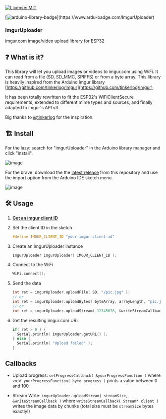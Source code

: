 
[![License: MIT](https://img.shields.io/github/license/mashape/apistatus.svg)](https://github.com/tobozo/M5Stack-SD-Updater/blob/master/LICENSE)


[![arduino-library-badge](https://www.ardu-badge.com/badge/ImgurUploader.svg?)](https://www.ardu-badge.com/ImgurUploader)
 

### ImgurUploader

imgur.com image/video upload library for ESP32



❓ What is it?
--------------
This library will let you upload images or videos to imgur.com using WiFi.
It can read from a file (SD, SD_MMC, SPIFFS) or from a byte array.
This library is heavily inspired from the Arduino Imgur library [https://github.com/tinkerlog/Imgur](https://github.com/tinkerlog/Imgur)

It has been totally rewritten to fit the ESP32's WiFiClientSecure requirements, extended to different mime types and sources, and finally adapted to imgur's API v3.

Big thanks to [@tinkerlog](https://github.com/tinkerlog/) for the inspiration.


🏗️ Install
----------

For the lazy: search for "imgurUploader" in the Arduino library manager and click "install".

![image](https://user-images.githubusercontent.com/1893754/71968564-79541400-3205-11ea-83fd-497cf01d1e22.png)


For the brave: download the the [latest release](https://github.com/tobozo/ImgurUploader/releases) from this repository and use the import option from the Arduino IDE sketch menu.

![image](https://user-images.githubusercontent.com/1893754/71968742-c89a4480-3205-11ea-90bd-674bb88cb9a0.png)




🛠️ Usage
--------

1) **[Get an imgur client ID](https://medium.com/@microaeris/getting-started-with-the-imgur-api-4e96c352658a)**

2) Set the client ID in the sketch

    ```C
    #define IMGUR_CLIENT_ID "your-imgur-client-id"
    ```


3) Create an ImgurUploader instance

    ```C
    ImgurUploader imgurUploader( IMGUR_CLIENT_ID );
    ```


4) Connect to the WiFi

    ```C
    WiFi.connect();
    ```


5) Send the data

    ```C
    int ret = imgurUploader.uploadFile( SD, "/pic.jpg" );
    // or
    int ret = imgurUploader.uploadBytes( byteArray, arrayLength, "pic.jpg", "image/jpeg" );
    // or
    int ret = imgurUploader.uploadStream( 12345678, &writeStreamCallback, "pic.jpg", "image/jpeg" );  
    ```


6) Get the resulting imgur.com URL

    ```C
    if( ret > 0 ) {
      Serial.println( imgurUploader.getURL() );
    } else {
      Serial.println( "Upload failed" );
    }
    ```


Callbacks
---------

  - Upload progress: `setProgressCallback( &yourProgressFunction )` where `void yourProgressFunction( byte progress )` prints a value between 0 and 100

  - Stream Write: `imgurUploader.uploadStream( streamSize, &writeStreamCallback )` where `writeStreamCallback( Stream* client )` writes the image data by chunks (total size must be `streamSize` bytes exactly!)
  
  
  
